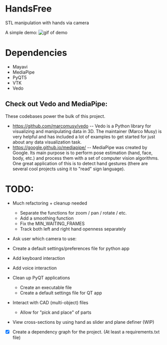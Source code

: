 # HandsFree
STL manipulation with hands via camera

A simple demo:
![gif of demo](HandsFree-demo.gif)

# Dependencies
- Mayavi
- MediaPipe
- PyQT5
- VTK
- Vedo

## Check out Vedo and MediaPipe:
These codebases power the bulk of this project.
- https://github.com/marcomusy/vedo
-- Vedo is a Python library for visualizing and manipulating data in 3D. The maintainer (Marco Musy) is very helpful and has included a lot of examples to get started for just about any data visualization task.
- https://google.github.io/mediapipe/
-- MediaPipe was created by Google. Its main purpose is to perform pose estimation (hand, face, body, etc.) and process them with a set of computer vision algorithms. One great application of this is to detect hand gestures (there are several cool projects using it to "read" sign language).

# TODO:
- Much refactoring + cleanup needed
    - Separate the functions for zoom / pan / rotate / etc.
    - Add a smoothing function
    - Fix the MIN_WAITING_FRAMES
    - Track both left and right hand openness separately
- Ask user which camera to use:
- Create a default settings/preferences file for python app

- Add keyboard interaction
- Add voice interaction
- Clean up PyQT applications
    - Create an executable file
    - Create a default settings file for QT app
- Interact with CAD (multi-object) files
    - Allow for "pick and place" of parts
- View cross-sections by using hand as slider and plane definer (WIP)

- [x] Create a dependency graph for the project. (At least a requirements.txt file)
